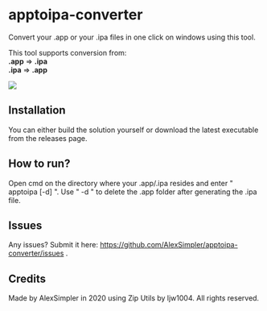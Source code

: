 # apptoipa-converter
Convert your .app or your .ipa files in one click on windows using this tool.

This tool supports conversion from:<br>
**.app** ⇒ **.ipa**<br>
**.ipa** ⇒ **.app**

![](https://i.imgur.com/Lka4tKR.png)

## Installation

You can either build the solution yourself or download the latest executable from the releases page.

## How to run?

Open cmd on the directory where your .app/.ipa resides and enter " apptoipa <file> [-d] ".
Use " -d " to delete the .app folder after generating the .ipa file.

## Issues

Any issues?
Submit it here: https://github.com/AlexSimpler/apptoipa-converter/issues .

## Credits

Made by AlexSimpler in 2020 using Zip Utils by ljw1004.
All rights reserved.
